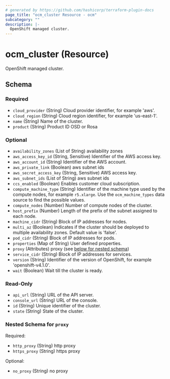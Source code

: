 ```yaml
---
# generated by https://github.com/hashicorp/terraform-plugin-docs
page_title: "ocm_cluster Resource - ocm"
subcategory: ""
description: |-
  OpenShift managed cluster.
---
```


# ocm_cluster (Resource)

OpenShift managed cluster.



<!-- schema generated by tfplugindocs -->
## Schema

### Required

- `cloud_provider` (String) Cloud provider identifier, for example 'aws'.
- `cloud_region` (String) Cloud region identifier, for example 'us-east-1'.
- `name` (String) Name of the cluster.
- `product` (String) Product ID OSD or Rosa

### Optional

- `availability_zones` (List of String) availability zones
- `aws_access_key_id` (String, Sensitive) Identifier of the AWS access key.
- `aws_account_id` (String) Identifier of the AWS account.
- `aws_private_link` (Boolean) aws subnet ids
- `aws_secret_access_key` (String, Sensitive) AWS access key.
- `aws_subnet_ids` (List of String) aws subnet ids
- `ccs_enabled` (Boolean) Enables customer cloud subscription.
- `compute_machine_type` (String) Identifier of the machine type used by the compute nodes, for example `r5.xlarge`. Use the `ocm_machine_types` data source to find the possible values.
- `compute_nodes` (Number) Number of compute nodes of the cluster.
- `host_prefix` (Number) Length of the prefix of the subnet assigned to each node.
- `machine_cidr` (String) Block of IP addresses for nodes.
- `multi_az` (Boolean) Indicates if the cluster should be deployed to multiple availability zones. Default value is 'false'.
- `pod_cidr` (String) Block of IP addresses for pods.
- `properties` (Map of String) User defined properties.
- `proxy` (Attributes) proxy (see [below for nested schema](#nestedatt--proxy))
- `service_cidr` (String) Block of IP addresses for services.
- `version` (String) Identifier of the version of OpenShift, for example 'openshift-v4.1.0'.
- `wait` (Boolean) Wait till the cluster is ready.

### Read-Only

- `api_url` (String) URL of the API server.
- `console_url` (String) URL of the console.
- `id` (String) Unique identifier of the cluster.
- `state` (String) State of the cluster.

<a id="nestedatt--proxy"></a>
### Nested Schema for `proxy`

Required:

- `http_proxy` (String) http proxy
- `https_proxy` (String) https proxy

Optional:

- `no_proxy` (String) no proxy


